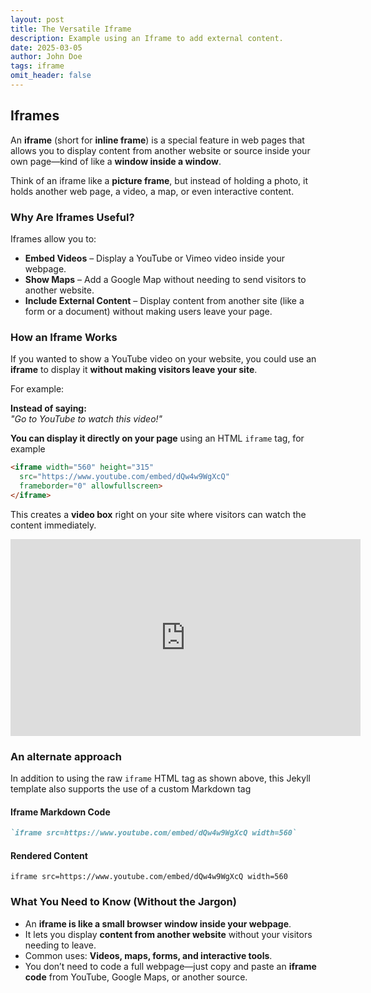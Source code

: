 ```yaml
---
layout: post
title: The Versatile Iframe 
description: Example using an Iframe to add external content.
date: 2025-03-05
author: John Doe
tags: iframe
omit_header: false
---
```


## Iframes

An **iframe** (short for **inline frame**) is a special feature in web pages that allows you to display content from another website or source inside your own page—kind of like a **window inside a window**.  

Think of an iframe like a **picture frame**, but instead of holding a photo, it holds another web page, a video, a map, or even interactive content.  

### Why Are Iframes Useful?

Iframes allow you to:  
- **Embed Videos** – Display a YouTube or Vimeo video inside your webpage.
- **Show Maps** – Add a Google Map without needing to send visitors to another website.
- **Include External Content** – Display content from another site (like a form or a document) without making users leave your page.


### How an Iframe Works

If you wanted to show a YouTube video on your website, you could use an **iframe** to display it **without making visitors leave your site**.  

For example:  

**Instead of saying:**  
*"Go to YouTube to watch this video!"*  

**You can display it directly on your page** using an HTML `iframe` tag, for example  

```html
<iframe width="560" height="315" 
  src="https://www.youtube.com/embed/dQw4w9WgXcQ" 
  frameborder="0" allowfullscreen>
</iframe>
```

This creates a **video box** right on your site where visitors can watch the content immediately.

<iframe width="560" height="315" 
  src="https://www.youtube.com/embed/dQw4w9WgXcQ" 
  frameborder="0" allowfullscreen>
</iframe>


### An alternate approach

In addition to using the raw `iframe` HTML tag as shown above, this Jekyll template also supports the use of a custom Markdown tag

#### Iframe Markdown Code

```markdown
`iframe src=https://www.youtube.com/embed/dQw4w9WgXcQ width=560`
```

#### Rendered Content

`iframe src=https://www.youtube.com/embed/dQw4w9WgXcQ width=560`

### What You Need to Know (Without the Jargon)
- An **iframe is like a small browser window inside your webpage**.  
- It lets you display **content from another website** without your visitors needing to leave.  
- Common uses: **Videos, maps, forms, and interactive tools**.  
- You don’t need to code a full webpage—just copy and paste an **iframe code** from YouTube, Google Maps, or another source.  


